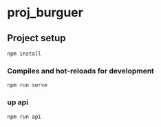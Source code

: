 # proj_burguer

## Project setup
```
npm install
```

### Compiles and hot-reloads for development
```
npm run serve
```

### up api 
```
npm run api
```


